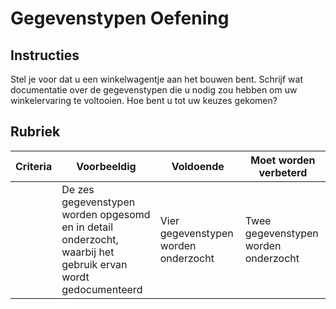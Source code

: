 # Gegevenstypen Oefening

## Instructies

Stel je voor dat u een winkelwagentje aan het bouwen bent. Schrijf wat documentatie over de gegevenstypen die u nodig zou hebben om uw winkelervaring te voltooien. Hoe bent u tot uw keuzes gekomen?

## Rubriek

Criteria | Voorbeeldig | Voldoende | Moet worden verbeterd
--- | --- | --- | -- |
||De zes gegevenstypen worden opgesomd en in detail onderzocht, waarbij het gebruik ervan wordt gedocumenteerd|Vier gegevenstypen worden onderzocht|Twee gegevenstypen worden onderzocht|